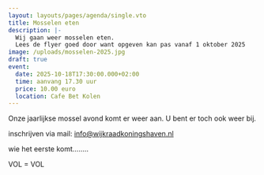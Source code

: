 ```yaml
---
layout: layouts/pages/agenda/single.vto
title: Mosselen eten
description: |-
  Wij gaan weer mosselen eten. 
  Lees de flyer goed door want opgeven kan pas vanaf 1 oktober 2025
image: /uploads/mosselen-2025.jpg
draft: true
event:
  date: 2025-10-18T17:30:00.000+02:00
  time: aanvang 17.30 uur
  price: 10.00 euro
  location: Cafe Bet Kolen
---
```

Onze jaarlijkse mossel avond komt er weer aan. U bent er toch ook weer bij.

inschrijven via mail:   info@wijkraadkoningshaven.nl

wie het eerste komt........

VOL = VOL
